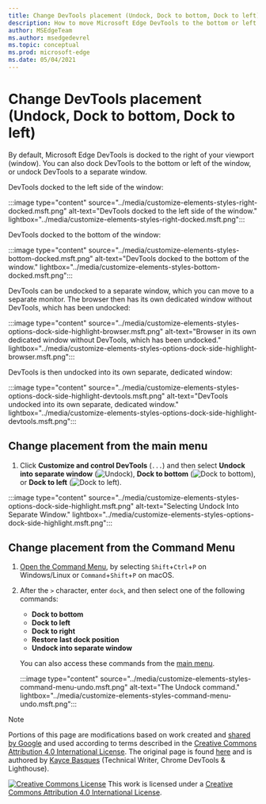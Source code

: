 ```yaml
---
title: Change DevTools placement (Undock, Dock to bottom, Dock to left)
description: How to move Microsoft Edge DevTools to the bottom or left of your viewport, or to a separate window.
author: MSEdgeTeam
ms.author: msedgedevrel
ms.topic: conceptual
ms.prod: microsoft-edge
ms.date: 05/04/2021
---
```

<!-- Copyright Kayce Basques

   Licensed under the Apache License, Version 2.0 (the "License");
   you may not use this file except in compliance with the License.
   You may obtain a copy of the License at

       https://www.apache.org/licenses/LICENSE-2.0

   Unless required by applicable law or agreed to in writing, software
   distributed under the License is distributed on an "AS IS" BASIS,
   WITHOUT WARRANTIES OR CONDITIONS OF ANY KIND, either express or implied.
   See the License for the specific language governing permissions and
   limitations under the License.  -->
# Change DevTools placement (Undock, Dock to bottom, Dock to left)

By default, Microsoft Edge DevTools is docked to the right of your viewport (window).  You can also dock DevTools to the bottom or left of the window, or undock DevTools to a separate window.

DevTools docked to the left side of the window:

:::image type="content" source="../media/customize-elements-styles-right-docked.msft.png" alt-text="DevTools docked to the left side of the window." lightbox="../media/customize-elements-styles-right-docked.msft.png":::

DevTools docked to the bottom of the window:

:::image type="content" source="../media/customize-elements-styles-bottom-docked.msft.png" alt-text="DevTools docked to the bottom of the window." lightbox="../media/customize-elements-styles-bottom-docked.msft.png":::

DevTools can be undocked to a separate window, which you can move to a separate monitor.  The browser then has its own dedicated window without DevTools, which has been undocked:

:::image type="content" source="../media/customize-elements-styles-options-dock-side-highlight-browser.msft.png" alt-text="Browser in its own dedicated window without DevTools, which has been undocked." lightbox="../media/customize-elements-styles-options-dock-side-highlight-browser.msft.png":::

DevTools is then undocked into its own separate, dedicated window:

:::image type="content" source="../media/customize-elements-styles-options-dock-side-highlight-devtools.msft.png" alt-text="DevTools undocked into its own separate, dedicated window." lightbox="../media/customize-elements-styles-options-dock-side-highlight-devtools.msft.png":::


<!-- ====================================================================== -->
## Change placement from the main menu

1.  Click **Customize and control DevTools** (`...`) and then select **Undock into separate window** (![Undock](../media/undock-icon.msft.png)), **Dock to bottom** (![Dock to bottom](../media/bottom-icon.msft.png)), or **Dock to left** (![Dock to left](../media/left-icon.msft.png)).

:::image type="content" source="../media/customize-elements-styles-options-dock-side-highlight.msft.png" alt-text="Selecting Undock Into Separate Window." lightbox="../media/customize-elements-styles-options-dock-side-highlight.msft.png":::


<!-- ====================================================================== -->
## Change placement from the Command Menu

1.  [Open the Command Menu](../command-menu/index.md), by selecting `Shift`+`Ctrl`+`P` on Windows/Linux or `Command`+`Shift`+`P` on macOS.
1.  After the `>` character, enter `dock`, and then select one of the following commands:

    *  **Dock to bottom**
    *  **Dock to left**
    *  **Dock to right**
    *  **Restore last dock position**
    *  **Undock into separate window**

    You can also access these commands from the [main menu](#change-placement-from-the-main-menu).

    :::image type="content" source="../media/customize-elements-styles-command-menu-undo.msft.png" alt-text="The Undock command." lightbox="../media/customize-elements-styles-command-menu-undo.msft.png":::


<!-- ====================================================================== -->
> [!NOTE]
> Portions of this page are modifications based on work created and [shared by Google](https://developers.google.com/terms/site-policies) and used according to terms described in the [Creative Commons Attribution 4.0 International License](https://creativecommons.org/licenses/by/4.0).
> The original page is found [here](https://developers.google.com/web/tools/chrome-devtools/customize/placement) and is authored by [Kayce Basques](https://developers.google.com/web/resources/contributors#kayce-basques) (Technical Writer, Chrome DevTools \& Lighthouse).

[![Creative Commons License](https://i.creativecommons.org/l/by/4.0/88x31.png)](https://creativecommons.org/licenses/by/4.0)
This work is licensed under a [Creative Commons Attribution 4.0 International License](https://creativecommons.org/licenses/by/4.0).
